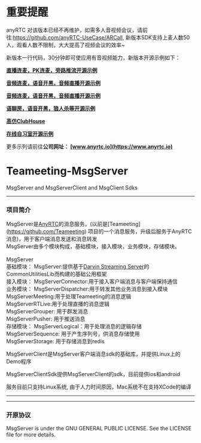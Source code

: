 # 重要提醒
anyRTC 对该版本已经不再维护，如需多人音视频会议，请前往:https://github.com/anyRTC-UseCase/ARCall, 新版本SDK支持上麦人数50人，观看人数不限制，大大提高了视频会议的效率~

新版本一行代码，30分钟即可使应用有音视频能力，新版本开源示例如下：

**[直播连麦，PK连麦，旁路推流开源示例](https://github.com/anyRTC-UseCase/VideoLive)**

**[音频连麦，语音开黑，音频直播开源示例](https://github.com/anyRTC-UseCase/AudioLive)**

**[音频连麦，语音开黑，音频直播开源示例](https://github.com/anyRTC-UseCase/AudioLive)**

**[语聊房，语音开黑，狼人杀等开源示例](https://github.com/anyRTC-UseCase/ARChatRoom)**

**[高仿ClubHouse](https://github.com/anyRTC-UseCase/anyHouse)**

**[在线自习室开源示例](https://github.com/anyRTC-UseCase/StudyLive)**

更多示列请前往**公司网址： [www.anyrtc.io](https://www.anyrtc.io)**

# Teameeting-MsgServer<br>
MsgServer and MsgServerClient and MsgClient Sdks<br>

---

### 项目简介<br>
MsgServer是[AnyRTC](https://github.com/AnyRTC)的消息服务，(以前是[Teameeting] (https://github.com/Teameeting) 项目的一个消息服务，升级后服务于AnyRTC消息)，用于客户端消息发送和消息转发<br>
MsgServer由多个模块构成，基础模块，接入模块，业务模块，存储模块。<br>
<br>
MsgServer<br>
基础模块：
	MsgServer:提供基于[Darvin Streaming Server](http://dss.macosforge.org/)的CommonUtilitiesLib而构建的基础公用框架<br>
接入模块：
	MsgServerConnector:用于接入客户端消息与客户端保持通信<br>
业务模块：
	MsgServerDispatcher:用于转发其他业务消息到接入模块<br>
	MsgServerMeeting:用于处理Teameeting的消息逻辑<br>
	MsgServerRTLive:用于处理直播的消息逻辑<br>
	MsgServerGrouper: 用于群发消息<br>
	MsgServerPusher: 用于推送消息<br>
存储模块：
  MsgServerLogical：用于处理消息的逻辑存储<br>
	MsgServerSequence: 用于产生序列号，供消息存储使用<br>
	MsgServerStorage: 用于存储消息到redis<br>

MsgServerClient是MsgServer客户端消息sdk的基础库，并提供Linux上的Demo程序<br>

MsgServerClientSdk提供MsgServerClient的sdk，目前提供ios和android<br>

服务目前只支持Linux系统, 由于人力时间原因，Mac系统不在支持XCode的编译<br>

---

---

### 开原协议<br>
MsgServer is under the GNU GENERAL PUBLIC LICENSE. See the LICENSE file for more details.<br>
